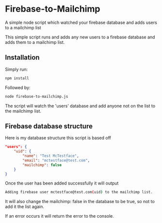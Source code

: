 # Firebase-to-Mailchimp
A simple node script which watched your firebase database and adds users to a mailchimp list

This simple script runs and adds any new users to a firebase database and adds them to a mailchimp list.

## Installation

Simply run: 

```bash
npm install
```

Followed by:

```bash
node firebase-to-mailchimp.js
```

The script will watch the 'users' database and add anyone not on the list to the mailchimp list.

## Firebase database structure

Here is my database structure this script is based off

```json
"users": {
    "uid": {
        "name": "Test McTestface", 
        "email": "mctestface@test.com",
        "mailchimp": false
    }
}
```

Once the user has been added successfully it will output

```bash
Adding firebase user mctestface@test.com(uid) to the mailchimp list.
```

It will also change the mailchimp: false in the database to be true, so not to add it the list again.

If an error occurs it will return the error to the console.